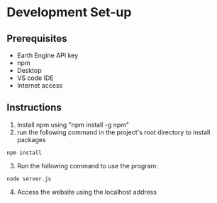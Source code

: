 # Development Set-up
## Prerequisites
* Earth Engine API key
* npm
* Desktop
* VS code IDE
* Internet access 
## Instructions
1. Install npm using "npm install -g npm"
2. run the following command in the project's root directory to install packages
```
npm install
```
3. Run the following command to use the program:
```
node server.js
```
4. Access the website using the localhost address

